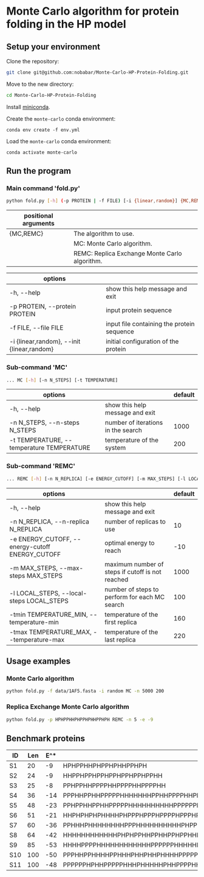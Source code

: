 # Monte Carlo algorithm for protein folding in the HP model

## Setup your environment

Clone the repository:

```bash
git clone git@github.com:nobabar/Monte-Carlo-HP-Protein-Folding.git
```

Move to the new directory:

```bash
cd Monte-Carlo-HP-Protein-Folding
```

Install [miniconda](https://docs.conda.io/en/latest/miniconda.html).

Create the `monte-carlo` conda environment:

```
conda env create -f env.yml
```

Load the `monte-carlo` conda environment:

```
conda activate monte-carlo
```

## Run the program

### Main command 'fold.py'

```bash
python fold.py [-h] (-p PROTEIN | -f FILE) [-i {linear,random}] {MC,REMC} ...
```

| positional arguments |                                               |
| -------------------- | --------------------------------------------- |
| {MC,REMC}            | The algorithm to use.                         |
|                      | MC: Monte Carlo algorithm.                    |
|                      | REMC: Replica Exchange Monte Carlo algorithm. |

| options                                    |                                            |
| ------------------------------------------ | ------------------------------------------ |
| -h, --help                                 | show this help message and exit            |
| -p PROTEIN, --protein PROTEIN              | input protein sequence                     |
| -f FILE, --file FILE                       | input file containing the protein sequence |
| -i {linear,random}, --init {linear,random} | initial configuration of the protein       |

### Sub-command 'MC'

```bash
... MC [-h] [-n N_STEPS] [-t TEMPERATURE]
```

| options                                   |                                    | default |
| ----------------------------------------- | ---------------------------------- | ------- |
| -h, --help                                | show this help message and exit    |         |
| -n N_STEPS, --n-steps N_STEPS             | number of iterations in the search | 1000    |
| -t TEMPERATURE, --temperature TEMPERATURE | temperature of the system          | 200     |

### Sub-command 'REMC'

```bash
... REMC [-h] [-n N_REPLICA] [-e ENERGY_CUTOFF] [-m MAX_STEPS] [-l LOCAL_STEPS] [-tmin TEMPERATURE_MIN] [-tmax TEMPERATURE_MAX]
```

| options                                         |                                                  | default |
| ----------------------------------------------- | ------------------------------------------------ | ------- |
| -h, --help                                      | show this help message and exit                  |         |
| -n N_REPLICA, --n-replica N_REPLICA             | number of replicas to use                        | 10      |
| -e ENERGY_CUTOFF, --energy-cutoff ENERGY_CUTOFF | optimal energy to reach                          | -10     |
| -m MAX_STEPS, --max-steps MAX_STEPS             | maximum number of steps if cutoff is not reached | 1000    |
| -l LOCAL_STEPS, --local-steps LOCAL_STEPS       | number of steps to perform for each MC search    | 100     |
| -tmin TEMPERATURE_MIN, --temperature-min        | temperature of the first replica                 | 160     |
| -tmax TEMPERATURE_MAX, --temperature-max        | temperature of the last replica                  | 220     |

## Usage examples

### Monte Carlo algorithm

```bash
python fold.py -f data/1AF5.fasta -i random MC -n 5000 200
```

### Replica Exchange Monte Carlo algorithm

```bash
python fold.py -p HPHPPHHPHPPHPHHPPHPH REMC -n 5 -e -9
```

## Benchmark proteins

| ID  | Len | E^\* | Protein Sequence                                                                                     |
| --- | --- | ---- | ---------------------------------------------------------------------------------------------------- |
| S1  | 20  | -9   | HPHPPHHPHPPHPHHPPHPH                                                                                 |
| S2  | 24  | -9   | HHPPHPPHPPHPPHPPHPPHPPHH                                                                             |
| S3  | 25  | -8   | PPHPPHHPPPPHHPPPPHHPPPPHH                                                                            |
| S4  | 36  | -14  | PPPHHPPHHPPPPPHHHHHHHPPHHPPPPHHPPHPP                                                                 |
| S5  | 48  | -23  | PPHPPHHPPHHPPPPPHHHHHHHHHHPPPPPPPPHHPPHHHPPHHHHH                                                     |
| S6  | 51  | -21  | HHPHPHPHPHHHHPHPPPHPPPHPPPPHPPPHPPPHPHPHHHHHPHPHPHH                                                  |
| S7  | 60  | -36  | PPHHHPHHHHHHHHPPPHHHHHHHHHHPHPPPHHHHHHHHHHHHPPPPHHHHHHPHHPHP                                         |
| S8  | 64  | -42  | HHHHHHHHHHHHPHPHPPHHPPHHPPHPPHHPPHHPPHPPHHPPHHPPHPHPHHHHHHHHHHHH                                     |
| S9  | 85  | -53  | HHHHPPPPHHHHHHHHHHHHPPPPPPHHHHHHHHHHHHPPPHHHHHHHHHHHHPPPHHHHHHHHHHHHPPPHPPHHPPHHPPHPH                |
| S10 | 100 | -50  | PPPHHPPHHHHPPHHHPHHPHHPHHHHPPPPPPPPHHHHHHPPHHHHHHPPPPPPPPPHPHHPHHHHHHHHHHHPPHHHPHHPHPPHPHHHPPPPPPHHH |
| S11 | 100 | -48  | PPPPPPHPHHPPPPPHHHPHHHHHPHHPPPPHHPPHHPHHHHHPHHHHHHHHHHPHHPHHHHHHHPPPPPPPPPPPHHHHHHHPPHPHHHPPPPPPHPHH |
